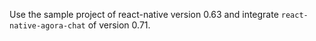 Use the sample project of react-native version 0.63 and integrate `react-native-agora-chat` of version 0.71.